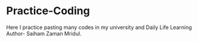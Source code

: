 # Practice-Coding
Here I practice pasting many codes in my university and Daily Life Learning
<be>
Author- Saiham Zaman Mridul.
